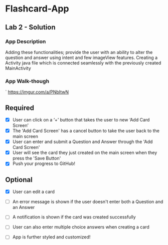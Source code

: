 # Flashcard-App


## Lab 2 - Solution

### App Description
Adding these functionalities; provide the user with an ability to alter the question and answer using intent and few imageView features. Creating a Activity java file which is connected seamlessly with the previously created MainActivity 

### App Walk-though
`
https://imgur.com/a/PNbItwN


## Required
- [x] User can click on a ‘+’ button that takes the user to new ‘Add Card Screen’
- [x] The 'Add Card Screen' has a cancel button to take the user back to the main screen
- [x] User can enter and submit a Question and Answer through the 'Add Card Screen'
- [x] User will see the card they just created on the main screen when they press the 'Save Button'
- [x] Push your progress to GitHub!

## Optional
- [x] User can edit a card
- [ ] An error message is shown if the user doesn't enter both a Question and an Answer
- [ ] A notification is shown if the card was created successfully
- [ ] User can also enter multiple choice answers when creating a card
- [ ] App is further styled and customized!

